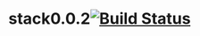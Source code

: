 # stack0.0.2[![Build Status](https://travis-ci.org/zhanchi5/stack0.0.1.svg?branch=master)](https://travis-ci.org/zhanchi5/stack0.0.2)
